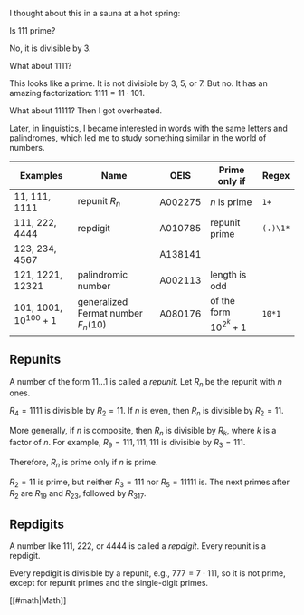 I thought about this in a sauna at a hot spring:

Is 111 prime?

No, it is divisible by 3.

What about 1111?

This looks like a prime. It is not divisible by 3, 5, or 7. But no. It has an amazing factorization: $1111 = 11 \cdot 101$.

What about 11111? Then I got overheated.

Later, in linguistics, I became interested in words with the same letters and palindromes, which led me to study something similar in the world of numbers.

| Examples                  | Name                                | OEIS    | Prime only if              | Regex    |
|---------------------------|-------------------------------------|---------|----------------------------|----------|
| 11, 111, 1111             | repunit $R_n$                       | A002275 | $n$ is prime               | `1+`     |
| 111, 222, 4444            | repdigit                            | A010785 | repunit prime              | `(.)\1*` |
| 123, 234, 4567            |                                     | A138141 |                            |          |
| 121, 1221, 12321          | palindromic number                  | A002113 | length is odd              |          |
| 101, 1001, $10^{100} + 1$ | generalized Fermat number $F_n(10)$ | A080176 | of the form $10^{2^k} + 1$ | `10*1`   |

## Repunits

A number of the form $11...1$ is called a <dfn>repunit</dfn>. Let $R_n$ be the repunit with $n$ ones.

$R_4 = 1111$ is divisible by $R_2 = 11$. If $n$ is even, then $R_n$ is divisible by $R_2 = 11$.

More generally, if $n$ is composite, then $R_n$ is divisible by $R_k$, where $k$ is a factor of $n$. For example, $R_9 = 111,111,111$ is divisible by $R_3 = 111$.

Therefore, $R_n$ is prime only if $n$ is prime.

$R_2 = 11$ is prime, but neither $R_3 = 111$ nor $R_5 = 11111$ is. The next primes after $R_2$ are $R_{19}$ and $R_{23}$, followed by $R_{317}$.

## Repdigits

A number like 111, 222, or 4444 is called a <dfn>repdigit</dfn>. Every repunit is a repdigit.

Every repdigit is divisible by a repunit, e.g., $777 = 7 \cdot 111$, so it is not prime, except for repunit primes and the single-digit primes.

[[#math|Math]]
